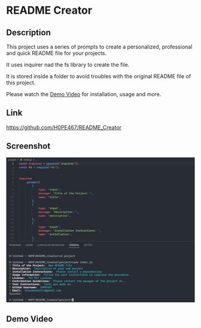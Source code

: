 # README Creator

## Description
This project uses a series of prompts to create a personalized, professional and quick README file for your projects.

It uses inquirer nad the fs library to create the file.

It is stored inside a folder to avoid troubles with the original README file of this project.

Please watch the [Demo Video](#demo-video) for installation, usage and more.

## Link
https://github.com/H0PE467/README_Creator

## Screenshot

![Screenshot of Function](/project/assets/README%20Creator%20Screenshot.PNG)

## Demo Video